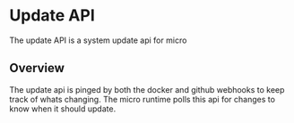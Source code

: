# Update API

The update API is a system update api for micro

## Overview

The update api is pinged by both the docker and github webhooks to keep track of whats changing. 
The micro runtime polls this api for changes to know when it should update. 
